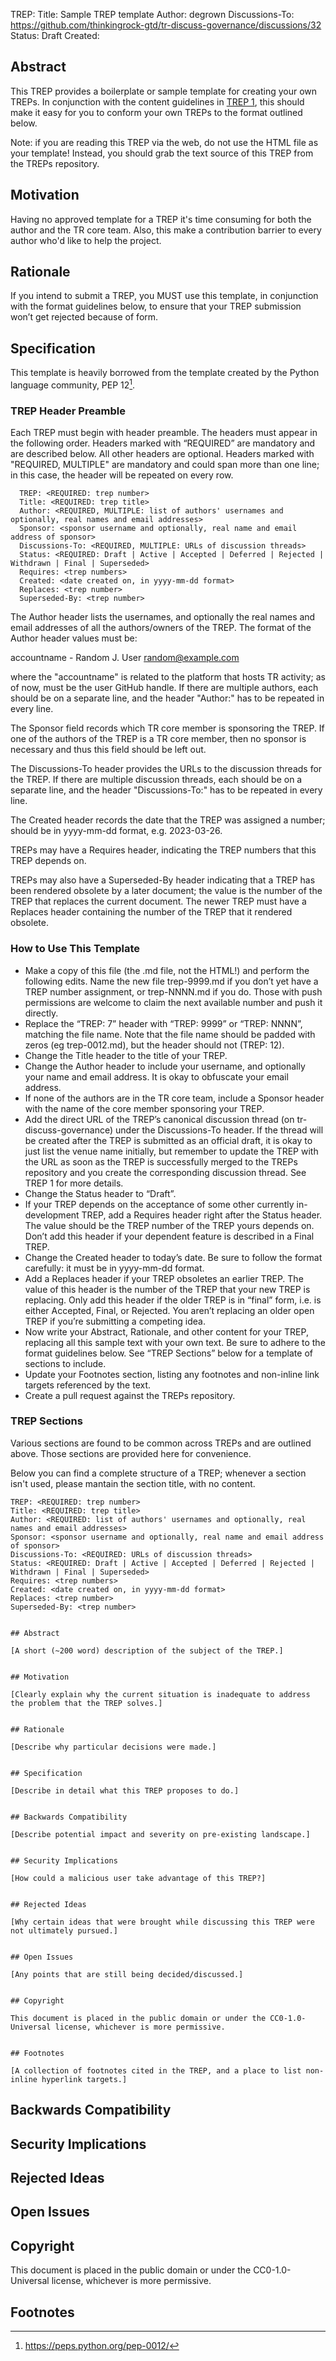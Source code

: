 TREP:
Title: Sample TREP template
Author: degrown
Discussions-To: https://github.com/thinkingrock-gtd/tr-discuss-governance/discussions/32
Status: Draft
Created: 


## Abstract

This TREP provides a boilerplate or sample template for creating your own TREPs.
In conjunction with the content guidelines in [TREP 1](/TREP/TREP-1.md), this should make it easy for you to conform your own TREPs to the format outlined below.

Note: if you are reading this TREP via the web, do not use the HTML file as your template!
Instead, you should grab the text source of this TREP from the TREPs repository.

## Motivation

Having no approved template for a TREP it's time consuming for both the author and the TR core team.
Also, this make a contribution barrier to every author who'd like to help the project. 


## Rationale

If you intend to submit a TREP, you MUST use this template, in conjunction with the format guidelines below, to ensure that your TREP submission won’t get rejected because of form.

## Specification

This template is heavily borrowed from the template created by the Python language community, PEP 12[^1].

### TREP Header Preamble

Each TREP must begin with header preamble. The headers must appear in the following order. Headers marked with “REQUIRED” are mandatory and are described below. All other headers are optional. 
Headers marked with "REQUIRED, MULTIPLE" are mandatory and could span more than one line; in this case, the header will be repeated on every row. 

```
  TREP: <REQUIRED: trep number>
  Title: <REQUIRED: trep title>
  Author: <REQUIRED, MULTIPLE: list of authors' usernames and optionally, real names and email addresses>
  Sponsor: <sponsor username and optionally, real name and email address of sponsor>
  Discussions-To: <REQUIRED, MULTIPLE: URLs of discussion threads>
  Status: <REQUIRED: Draft | Active | Accepted | Deferred | Rejected | Withdrawn | Final | Superseded>
  Requires: <trep numbers>
  Created: <date created on, in yyyy-mm-dd format>
  Replaces: <trep number>
  Superseded-By: <trep number>
```

The Author header lists the usernames, and optionally the real names and email addresses of all the authors/owners of the TREP. The format of the Author header values must be:

accountname - Random J. User random@example.com

where the "accountname" is related to the platform that hosts TR activity; as of now, must be the user GitHub handle.
If there are multiple authors, each should be on a separate line, and the header "Author:" has to be repeated in every line.

The Sponsor field records which TR core member is sponsoring the TREP. If one of the authors of the TREP is a TR core member, then no sponsor is necessary and thus this field should be left out.

The Discussions-To header provides the URLs to the discussion threads for the TREP. If there are multiple discussion threads, each should be on a separate line, and the header "Discussions-To:" has to be repeated in every line.

The Created header records the date that the TREP was assigned a number; should be in yyyy-mm-dd format, e.g. 2023-03-26.

TREPs may have a Requires header, indicating the TREP numbers that this TREP depends on.

TREPs may also have a Superseded-By header indicating that a TREP has been rendered obsolete by a later document; the value is the number of the TREP that replaces the current document. The newer TREP must have a Replaces header containing the number of the TREP that it rendered obsolete.

### How to Use This Template

- Make a copy of this file (the .md file, not the HTML!) and perform the following edits. Name the new file trep-9999.md if you don’t yet have a TREP number assignment, or trep-NNNN.md if you do. Those with push permissions are welcome to claim the next available number and push it directly.
- Replace the “TREP: 7” header with “TREP: 9999” or “TREP: NNNN”, matching the file name. Note that the file name should be padded with zeros (eg trep-0012.md), but the header should not (TREP: 12).
- Change the Title header to the title of your TREP.
- Change the Author header to include your username, and optionally your name and email address. It is okay to obfuscate your email address.
- If none of the authors are in the TR core team, include a Sponsor header with the name of the core member sponsoring your TREP.
- Add the direct URL of the TREP’s canonical discussion thread (on tr-discuss-governance) under the Discussions-To header. If the thread will be created after the TREP is submitted as an official draft, it is okay to just list the venue name initially, but remember to update the TREP with the URL as soon as the TREP is successfully merged to the TREPs repository and you create the corresponding discussion thread. See TREP 1 for more details.
- Change the Status header to “Draft”.
- If your TREP depends on the acceptance of some other currently in-development TREP, add a Requires header right after the Status header. The value should be the TREP number of the TREP yours depends on. Don’t add this header if your dependent feature is described in a Final TREP.
- Change the Created header to today’s date. Be sure to follow the format carefully: it must be in yyyy-mm-dd format.
- Add a Replaces header if your TREP obsoletes an earlier TREP. The value of this header is the number of the TREP that your new TREP is replacing. Only add this header if the older TREP is in “final” form, i.e. is either Accepted, Final, or Rejected. You aren’t replacing an older open TREP if you’re submitting a competing idea.
- Now write your Abstract, Rationale, and other content for your TREP, replacing all this sample text with your own text. Be sure to adhere to the format guidelines below. See “TREP Sections” below for a template of sections to include.
- Update your Footnotes section, listing any footnotes and non-inline link targets referenced by the text.
- Create a pull request against the TREPs repository.

### TREP Sections

Various sections are found to be common across TREPs and are outlined above. Those sections are provided here for convenience.

Below you can find a complete structure of a TREP; whenever a section isn't used, please mantain the section title, with no content.

```
TREP: <REQUIRED: trep number>
Title: <REQUIRED: trep title>
Author: <REQUIRED: list of authors' usernames and optionally, real names and email addresses>
Sponsor: <sponsor username and optionally, real name and email address of sponsor>
Discussions-To: <REQUIRED: URLs of discussion threads>
Status: <REQUIRED: Draft | Active | Accepted | Deferred | Rejected | Withdrawn | Final | Superseded>
Requires: <trep numbers>
Created: <date created on, in yyyy-mm-dd format>
Replaces: <trep number>
Superseded-By: <trep number>


## Abstract

[A short (~200 word) description of the subject of the TREP.]


## Motivation

[Clearly explain why the current situation is inadequate to address the problem that the TREP solves.]


## Rationale

[Describe why particular decisions were made.]


## Specification

[Describe in detail what this TREP proposes to do.]


## Backwards Compatibility

[Describe potential impact and severity on pre-existing landscape.]


## Security Implications

[How could a malicious user take advantage of this TREP?]


## Rejected Ideas

[Why certain ideas that were brought while discussing this TREP were not ultimately pursued.]


## Open Issues

[Any points that are still being decided/discussed.]


## Copyright

This document is placed in the public domain or under the CC0-1.0-Universal license, whichever is more permissive.


## Footnotes

[A collection of footnotes cited in the TREP, and a place to list non-inline hyperlink targets.]
```


## Backwards Compatibility


## Security Implications


## Rejected Ideas


## Open Issues


## Copyright

This document is placed in the public domain or under the CC0-1.0-Universal license, whichever is more permissive.


## Footnotes

[^1]: https://peps.python.org/pep-0012/